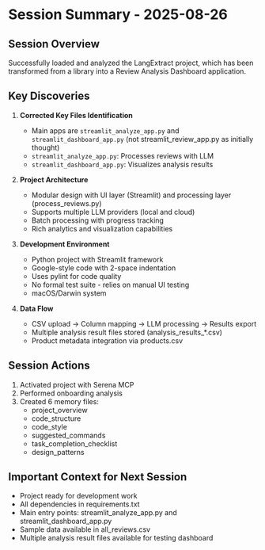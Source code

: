 # Session Summary - 2025-08-26

## Session Overview
Successfully loaded and analyzed the LangExtract project, which has been transformed from a library into a Review Analysis Dashboard application.

## Key Discoveries
1. **Corrected Key Files Identification**
   - Main apps are `streamlit_analyze_app.py` and `streamlit_dashboard_app.py` (not streamlit_review_app.py as initially thought)
   - `streamlit_analyze_app.py`: Processes reviews with LLM
   - `streamlit_dashboard_app.py`: Visualizes analysis results

2. **Project Architecture**
   - Modular design with UI layer (Streamlit) and processing layer (process_reviews.py)
   - Supports multiple LLM providers (local and cloud)
   - Batch processing with progress tracking
   - Rich analytics and visualization capabilities

3. **Development Environment**
   - Python project with Streamlit framework
   - Google-style code with 2-space indentation
   - Uses pylint for code quality
   - No formal test suite - relies on manual UI testing
   - macOS/Darwin system

4. **Data Flow**
   - CSV upload → Column mapping → LLM processing → Results export
   - Multiple analysis result files stored (analysis_results_*.csv)
   - Product metadata integration via products.csv

## Session Actions
1. Activated project with Serena MCP
2. Performed onboarding analysis
3. Created 6 memory files:
   - project_overview
   - code_structure  
   - code_style
   - suggested_commands
   - task_completion_checklist
   - design_patterns

## Important Context for Next Session
- Project ready for development work
- All dependencies in requirements.txt
- Main entry points: streamlit_analyze_app.py and streamlit_dashboard_app.py
- Sample data available in all_reviews.csv
- Multiple analysis result files available for testing dashboard